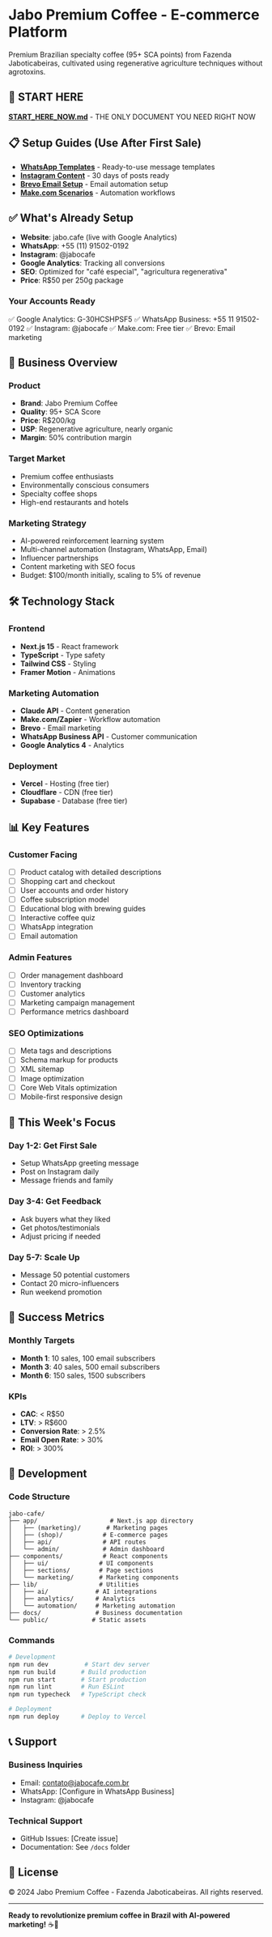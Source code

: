 # Jabo Premium Coffee - E-commerce Platform

Premium Brazilian specialty coffee (95+ SCA points) from Fazenda Jaboticabeiras, cultivated using regenerative agriculture techniques without agrotoxins.

## 🔴 START HERE

**[START_HERE_NOW.md](./docs/START_HERE_NOW.md)** - THE ONLY DOCUMENT YOU NEED RIGHT NOW

## 📋 Setup Guides (Use After First Sale)

- **[WhatsApp Templates](./docs/WHATSAPP_TEMPLATES.md)** - Ready-to-use message templates
- **[Instagram Content](./docs/INSTAGRAM_CONTENT_CALENDAR.md)** - 30 days of posts ready
- **[Brevo Email Setup](./docs/BREVO_EMAIL_SETUP.md)** - Email automation setup
- **[Make.com Scenarios](./docs/MAKE_AUTOMATION_SCENARIOS.md)** - Automation workflows

## ✅ What's Already Setup

- **Website**: jabo.cafe (live with Google Analytics)
- **WhatsApp**: +55 (11) 91502-0192
- **Instagram**: @jabocafe
- **Google Analytics**: Tracking all conversions
- **SEO**: Optimized for "café especial", "agricultura regenerativa"
- **Price**: R$50 per 250g package

### Your Accounts Ready

✅ Google Analytics: G-30HCSHPSF5
✅ WhatsApp Business: +55 11 91502-0192
✅ Instagram: @jabocafe
✅ Make.com: Free tier
✅ Brevo: Email marketing

## 🎯 Business Overview

### Product
- **Brand**: Jabo Premium Coffee
- **Quality**: 95+ SCA Score
- **Price**: R$200/kg
- **USP**: Regenerative agriculture, nearly organic
- **Margin**: 50% contribution margin

### Target Market
- Premium coffee enthusiasts
- Environmentally conscious consumers
- Specialty coffee shops
- High-end restaurants and hotels

### Marketing Strategy
- AI-powered reinforcement learning system
- Multi-channel automation (Instagram, WhatsApp, Email)
- Influencer partnerships
- Content marketing with SEO focus
- Budget: $100/month initially, scaling to 5% of revenue

## 🛠 Technology Stack

### Frontend
- **Next.js 15** - React framework
- **TypeScript** - Type safety
- **Tailwind CSS** - Styling
- **Framer Motion** - Animations

### Marketing Automation
- **Claude API** - Content generation
- **Make.com/Zapier** - Workflow automation
- **Brevo** - Email marketing
- **WhatsApp Business API** - Customer communication
- **Google Analytics 4** - Analytics

### Deployment
- **Vercel** - Hosting (free tier)
- **Cloudflare** - CDN (free tier)
- **Supabase** - Database (free tier)

## 📊 Key Features

### Customer Facing
- [ ] Product catalog with detailed descriptions
- [ ] Shopping cart and checkout
- [ ] User accounts and order history
- [ ] Coffee subscription model
- [ ] Educational blog with brewing guides
- [ ] Interactive coffee quiz
- [ ] WhatsApp integration
- [ ] Email automation

### Admin Features
- [ ] Order management dashboard
- [ ] Inventory tracking
- [ ] Customer analytics
- [ ] Marketing campaign management
- [ ] Performance metrics dashboard

### SEO Optimizations
- [ ] Meta tags and descriptions
- [ ] Schema markup for products
- [ ] XML sitemap
- [ ] Image optimization
- [ ] Core Web Vitals optimization
- [ ] Mobile-first responsive design

## 🎯 This Week's Focus

### Day 1-2: Get First Sale
- Setup WhatsApp greeting message
- Post on Instagram daily
- Message friends and family

### Day 3-4: Get Feedback
- Ask buyers what they liked
- Get photos/testimonials
- Adjust pricing if needed

### Day 5-7: Scale Up
- Message 50 potential customers
- Contact 20 micro-influencers
- Run weekend promotion

## 🎯 Success Metrics

### Monthly Targets
- **Month 1**: 10 sales, 100 email subscribers
- **Month 3**: 40 sales, 500 email subscribers  
- **Month 6**: 150 sales, 1500 subscribers

### KPIs
- **CAC**: < R$50
- **LTV**: > R$600
- **Conversion Rate**: > 2.5%
- **Email Open Rate**: > 30%
- **ROI**: > 300%

## 🔧 Development

### Code Structure
```
jabo-cafe/
├── app/                    # Next.js app directory
│   ├── (marketing)/       # Marketing pages
│   ├── (shop)/           # E-commerce pages
│   ├── api/              # API routes
│   └── admin/            # Admin dashboard
├── components/           # React components
│   ├── ui/              # UI components
│   ├── sections/        # Page sections
│   └── marketing/       # Marketing components
├── lib/                 # Utilities
│   ├── ai/             # AI integrations
│   ├── analytics/      # Analytics
│   └── automation/     # Marketing automation
├── docs/               # Business documentation
└── public/            # Static assets
```

### Commands
```bash
# Development
npm run dev          # Start dev server
npm run build       # Build production
npm run start       # Start production
npm run lint        # Run ESLint
npm run typecheck   # TypeScript check

# Deployment
npm run deploy      # Deploy to Vercel
```

## 📞 Support

### Business Inquiries
- Email: contato@jabocafe.com.br
- WhatsApp: [Configure in WhatsApp Business]
- Instagram: @jabocafe

### Technical Support
- GitHub Issues: [Create issue]
- Documentation: See `/docs` folder

## 📄 License

© 2024 Jabo Premium Coffee - Fazenda Jaboticabeiras. All rights reserved.

---

**Ready to revolutionize premium coffee in Brazil with AI-powered marketing!** ☕🚀
